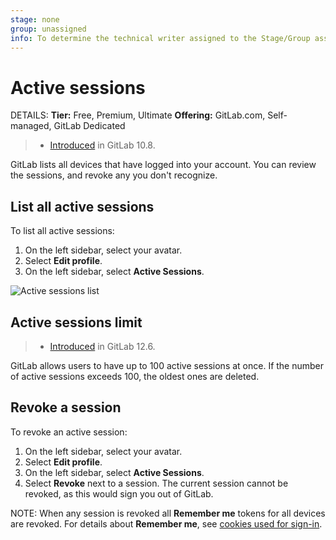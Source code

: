 ```yaml
---
stage: none
group: unassigned
info: To determine the technical writer assigned to the Stage/Group associated with this page, see https://handbook.gitlab.com/handbook/product/ux/technical-writing/#assignments
---
```


# Active sessions

DETAILS:
**Tier:** Free, Premium, Ultimate
**Offering:** GitLab.com, Self-managed, GitLab Dedicated

> - [Introduced](https://gitlab.com/gitlab-org/gitlab-foss/-/merge_requests/17867) in GitLab 10.8.

GitLab lists all devices that have logged into your account. You can
review the sessions, and revoke any you don't recognize.

## List all active sessions

To list all active sessions:

1. On the left sidebar, select your avatar.
1. Select **Edit profile**.
1. On the left sidebar, select **Active Sessions**.

![Active sessions list](img/active_sessions_list.png)

## Active sessions limit

> - [Introduced](https://gitlab.com/gitlab-org/gitlab/-/issues/31611) in GitLab 12.6.

GitLab allows users to have up to 100 active sessions at once. If the number of active sessions
exceeds 100, the oldest ones are deleted.

## Revoke a session

To revoke an active session:

1. On the left sidebar, select your avatar.
1. Select **Edit profile**.
1. On the left sidebar, select **Active Sessions**.
1. Select **Revoke** next to a session. The current session cannot be revoked, as this would sign you out of GitLab.

NOTE:
When any session is revoked all **Remember me** tokens for all
devices are revoked. For details about **Remember me**, see
[cookies used for sign-in](index.md#cookies-used-for-sign-in).

<!-- ## Troubleshooting

Include any troubleshooting steps that you can foresee. If you know beforehand what issues
one might have when setting this up, or when something is changed, or on upgrading, it's
important to describe those, too. Think of things that may go wrong and include them here.
This is important to minimize requests for support, and to avoid doc comments with
questions that you know someone might ask.

Each scenario can be a third-level heading, for example `### Getting error message X`.
If you have none to add when creating a doc, leave this section in place
but commented out to help encourage others to add to it in the future. -->
